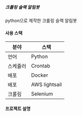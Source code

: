 ##### 크롤링 슬랙 알림봇
python으로 제작한 크롤링 슬랙 알림봇 

#### 사용 스택
|분야|스택|
|------|---|
|언어|Python|
|스케쥴러|Crontab|
|배포|Docker|
|배포|AWS lightsail|
|크롤링|Selenium|

#### 프로젝트 설명

